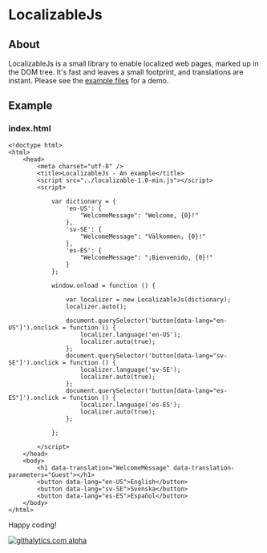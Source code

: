 LocalizableJs
=============

## About
LocalizableJs is a small library to enable localized web pages, marked up in the DOM tree. It's fast and leaves a small footprint, and translations are instant. Please see the [example files](https://github.com/WelcomWeb/localizablejs/tree/master/examples) for a demo.

## Example

### index.html

	<!doctype html>
	<html>
		<head>
			<meta charset="utf-8" />
			<title>LocalizableJs - An example</title>
			<script src="../localizable-1.0-min.js"></script>
			<script>

				var dictionary = {
					'en-US': {
						"WelcomeMessage": "Welcome, {0}!"
					},
					'sv-SE': {
						"WelcomeMessage": "Välkommen, {0}!"
					},
					'es-ES': {
						"WelcomeMessage": "¡Bienvenido, {0}!"
					}
				};

				window.onload = function () {

					var localizer = new LocalizableJs(dictionary);
					localizer.auto();

					document.querySelector('button[data-lang="en-US"]').onclick = function () {
						localizer.language('en-US');
						localizer.auto(true);
					};
					document.querySelector('button[data-lang="sv-SE"]').onclick = function () {
						localizer.language('sv-SE');
						localizer.auto(true);
					};
					document.querySelector('button[data-lang="es-ES"]').onclick = function () {
						localizer.language('es-ES');
						localizer.auto(true);
					};

				};

			</script>
		</head>
		<body>
			<h1 data-translation="WelcomeMessage" data-translation-parameters="Guest"></h1>
			<button data-lang="en-US">English</button>
			<button data-lang="sv-SE">Svenska</button>
			<button data-lang="es-ES">Español</button>
		</body>
	</html>

Happy coding!

[![githalytics.com alpha](https://cruel-carlota.pagodabox.com/556eec1d7e717b681375098971bea39a "githalytics.com")](http://githalytics.com/WelcomWeb/localizablejs)